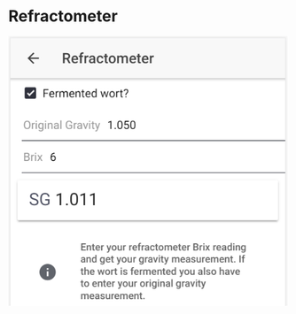 # Refractometer

![Convert Brix to SG, or calculate fermented SG based on OG and Brix reading](../.gitbook/assets/image%20%2821%29.png)



